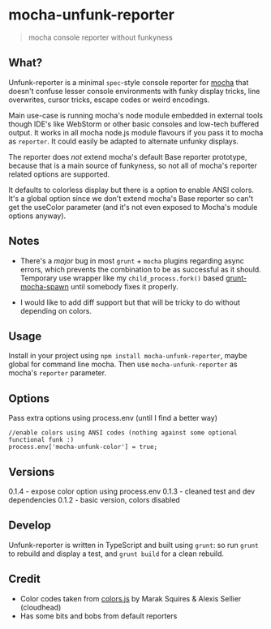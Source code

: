 # mocha-unfunk-reporter

> mocha console reporter without funkyness

## What?

Unfunk-reporter is a minimal `spec`-style console reporter for [mocha](http://visionmedia.github.io/mocha/) that doesn't confuse lesser console environments with funky display tricks, line overwrites, cursor tricks, escape codes or weird encodings. 

Main use-case is running mocha's node module embedded in external tools though IDE's like WebStorm or other basic consoles and low-tech buffered output. It works in all mocha node.js module flavours if you pass it to mocha as `reporter`. It could easily be adapted to alternate unfunky displays.

The reporter does *not* extend mocha's default Base reporter prototype, because that is a main source of funkyness, so not all of mocha's reporter related options are supported.

It defaults to colorless display but there is a option to enable ANSI colors. It's a global option since we don't extend mocha's Base reporter so can't get the useColor parameter (and it's not even exposed to Mocha's module options anyway).

## Notes

* There's a *major* bug in most `grunt` + `mocha` plugins regarding async errors, which prevents the combination to be as successful as it should. Temporary use wrapper like my `child_process.fork()` based [grunt-mocha-spawn](https://github.com/Bartvds/grunt-mocha-spawn) until somebody fixes it properly.

* I would like to add diff support but that will be tricky to do without depending on colors.

## Usage

Install in your project using `npm install mocha-unfunk-reporter`, maybe global for command line mocha. Then use `mocha-unfunk-reporter` as mocha's `reporter` parameter.

## Options

Pass extra options using process.env (until I find a better way)

````
//enable colors using ANSI codes (nothing against some optional functional funk :)
process.env['mocha-unfunk-color'] = true;
````

## Versions

0.1.4 - expose color option using process.env
0.1.3 - cleaned test and dev dependencies
0.1.2 - basic version, colors disabled

## Develop

Unfunk-reporter is written in TypeScript and built using `grunt`: so run `grunt` to rebuild and display a test, and `grunt build` for a clean rebuild.

## Credit

* Color codes taken from [colors.js](https://github.com/marak/colors.js/) by Marak Squires & Alexis Sellier (cloudhead)
* Has some bits and bobs from default reporters
